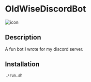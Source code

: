 # OldWiseDiscordBot

![icon](https://i.gyazo.com/5ebe2c95171d17d96f83822de0366974.jpg)
## Description
A fun bot I wrote for my discord server.

## Installation

```bash
./run.sh
```
